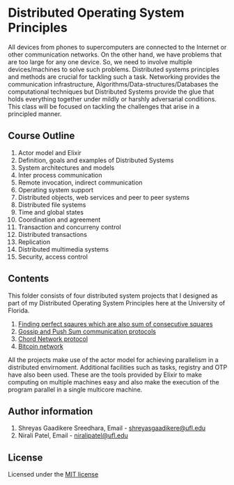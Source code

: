 # Distributed Operating System Principles

All devices from phones to supercomputers are connected to the Internet or other communication networks. On the other hand, we have problems that are too large for any one device. So, we need to involve multiple devices/machines to solve such problems. Distributed systems principles and methods are crucial for tackling such a task. Networking provides the communication infrastructure, Algorithms/Data-structures/Databases the computational techniques but Distributed Systems provide the glue that holds everything together under mildly or harshly adversarial conditions. This class will be focused on tackling the challenges that arise in a principled manner.

## Course Outline

1. Actor model and Elixir
2. Definition, goals and examples of Distributed Systems
3. System architectures and models
4. Inter process communication
5. Remote invocation, indirect communication
6. Operating system support
7. Distributed objects, web services and peer to peer systems
8. Distributed file systems
9. Time and global states
10. Coordination and agreement
11. Transaction and concurreny control
12. Distributed transactions
13. Replication
14. Distributed multimedia systems 
15. Security, access control

## Contents

This folder consists of four distributed system projects that I designed as part of my Distributed Operating System Principles here at the University of Florida. 
1. [Finding perfect sqaures which are also sum of consecutive squares](Project1)
2. [Gossip and Push Sum communication protocols](Project2)
3. [Chord Network protocol](Project3)
4. [Bitcoin network](Project4)

All the projects make use of the actor model for achieving parallelism in a distributed envirnoment. Additional facilities such as tasks, registry and OTP have also been used. These are the tools provided by Elixir to make computing on multiple machines easy and also make the execution of the program parallel in a single multicore machine.

## Author information

1. Shreyas Gaadikere Sreedhara, Email - shreyasgaadikere@ufl.edu
2. Nirali Patel, Email - niralipatel@ufl.edu

## License

Licensed under the [MIT license](LICENSE.md)

